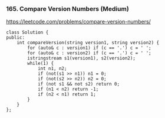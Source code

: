 ### 165. Compare Version Numbers (Medium)

https://leetcode.com/problems/compare-version-numbers/

```
class Solution {
public:
    int compareVersion(string version1, string version2) {
        for (auto& c : version1) if (c == '.') c = ' ';
        for (auto& c : version2) if (c == '.') c = ' ';
        istringstream s1(version1), s2(version2);
        while(1) {
            int n1, n2;
            if (not(s1 >> n1)) n1 = 0;
            if (not(s2 >> n2)) n2 = 0;
            if (not s1 && not s2) return 0;
            if (n1 < n2) return -1;
            if (n2 < n1) return 1;
        }
    }
};
```

